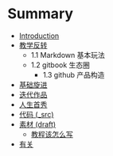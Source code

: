 # Summary

* [Introduction](README.md)
* [教学反转](0MOOC/README.md)
   * 1.1 Markdown 基本玩法
   * 1.2 gitbook 生态圈
       * 1.3 github 产品构造
* [基础旋进](1sTry/README.md)
* [迭代作品](2nDev/README.md)
* [人生首秀](3rDemo/README.md)
* [代码 (_src)](_src/README.md)
* [素材 (draft)](draft/README.md)
   * [教程该怎么写](draft/how2tutorial.md)
* [有关](ABOUT.md)

